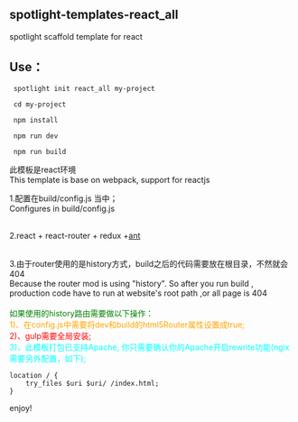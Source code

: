 ## spotlight-templates-react_all
spotlight scaffold template for react<br>

## Use：
     
     spotlight init react_all my-project

     cd my-project

     npm install

     npm run dev

     npm run build

此模板是react环境<br>
This template is base on webpack, support for reactjs<br>

1.配置在build/config.js 当中；<br>
  Configures in build/config.js <br><br>

2.react + react-router + redux +[ant](https://ant.design)<br><br>

3.由于router使用的是history方式，build之后的代码需要放在根目录，不然就会404<br>
  Because the router mod is using "history". So after you run build , production code have to run at website's root path ,or all page is 404<br><br>
 <font color="green">如果使用的history路由需要做以下操作：</font><br/>
<font color="orange">1)、在config.js中需要将dev和build的html5Router属性设置成true;</font><br/>
<font color="red">2)、gulp需要全局安装;</font><br/>
<font color="cyan">
   3)、此模板打包已支持Apache, 你只需要确认你的Apache开启rewrite功能(ngix 需要另外配置，如下);
</font><br/>

    location / {
        try_files $uri $uri/ /index.html;
    }


enjoy!
